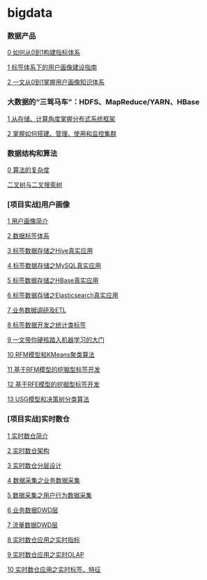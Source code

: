 # bigdata

### 数据产品
[0 如何从0到1构建指标体系](http://www.woshipm.com/data-analysis/4362509.html)

[1 标签体系下的用户画像建设指南](https://mp.weixin.qq.com/s/rXmZL5-fLo2Zs_WVQM1KUQ)

[2 一文从0到1掌握用户画像知识体系](https://zhuanlan.zhihu.com/p/305181550)

### 大数据的“三驾马车”：HDFS、MapReduce/YARN、HBase
[1 从存储、计算角度掌握分布式系统框架]()

[2 掌握如何搭建、管理、使用和监控集群]()

### 数据结构和算法
[0 算法的复杂度](note/数据结构与算法/0算法的复杂度.md)

[二叉树与二叉搜索树](note/数据结构与算法/二叉树与二叉搜索树.md)

### [项目实战]用户画像

[1 用户画像简介](note/user-profile/1用户画像简介.md)

[2 数据标签体系](note/user-profile/2数据标签体系.md)

[3 标签数据存储之Hive真实应用](https://github.com/BigDataScholar/TheKingOfBigData/blob/master/note/%E5%AE%9E%E6%88%98%E9%A1%B9%E7%9B%AE/%5B%E7%94%A8%E6%88%B7%E7%94%BB%E5%83%8F%5D%E6%A0%87%E7%AD%BE%E6%95%B0%E6%8D%AE%E5%AD%98%E5%82%A8%E4%B9%8BHive%E7%9C%9F%E5%AE%9E%E5%BA%94%E7%94%A8.md)

[4 标签数据存储之MySQL真实应用](https://github.com/BigDataScholar/TheKingOfBigData/blob/master/note/%E5%AE%9E%E6%88%98%E9%A1%B9%E7%9B%AE/%5B%E7%94%A8%E6%88%B7%E7%94%BB%E5%83%8F%5D%E6%A0%87%E7%AD%BE%E6%95%B0%E6%8D%AE%E5%AD%98%E5%82%A8%E4%B9%8BMySQL%E7%9C%9F%E5%AE%9E%E5%BA%94%E7%94%A8.md)

[5 标签数据存储之HBase真实应用](https://github.com/BigDataScholar/TheKingOfBigData/blob/master/note/%E5%AE%9E%E6%88%98%E9%A1%B9%E7%9B%AE/%5B%E7%94%A8%E6%88%B7%E7%94%BB%E5%83%8F%5D%E6%A0%87%E7%AD%BE%E6%95%B0%E6%8D%AE%E5%AD%98%E5%82%A8%E4%B9%8BHBase%E7%9C%9F%E5%AE%9E%E5%BA%94%E7%94%A8.md)

[6 标签数据存储之Elasticsearch真实应用](https://github.com/BigDataScholar/TheKingOfBigData/blob/master/note/%E5%AE%9E%E6%88%98%E9%A1%B9%E7%9B%AE/%5B%E7%94%A8%E6%88%B7%E7%94%BB%E5%83%8F%5D%E6%A0%87%E7%AD%BE%E6%95%B0%E6%8D%AE%E5%AD%98%E5%82%A8%E4%B9%8BElasticsearch%E7%9C%9F%E5%AE%9E%E5%BA%94%E7%94%A8.md)

[7 业务数据调研及ETL](note/user-profile/7业务数据调研及ETL.md)

[8 标签数据开发之统计类标签](note/user-profile/8标签数据开发之统计类标签.md)

[9 一文带你硬核踏入机器学习的大门](https://mp.weixin.qq.com/s/kArskQAx9Ay4Dd_rpX_HKA)

[10 RFM模型和KMeans聚类算法](https://mp.weixin.qq.com/s/7Zwi0lvpQ4aNbZzb7NfP3g)

[11 基于RFM模型的挖掘型标签开发](https://mp.weixin.qq.com/s/j47Gb2ePFojEY88Bz5pgcg)

[12 基于RFE模型的挖掘型标签开发](https://mp.weixin.qq.com/s/gXGhe4Q9VaQcEaPHV1Ywfw)

[13 USG模型和决策树分类算法](https://mp.weixin.qq.com/s/KazcV9ue8DtHDVAotQKvYA)


### [项目实战]实时数仓

[1 实时数仓简介](https://github.com/fengchi66/realtime-dw/blob/main/docs/0%E9%A1%B9%E7%9B%AE%E7%AE%80%E4%BB%8B.md)

[2 实时数仓架构](https://github.com/fengchi66/realtime-dw/blob/main/docs/2%E5%AE%9E%E6%97%B6%E6%95%B0%E4%BB%93%E6%9E%B6%E6%9E%84.md)

[3 实时数仓分层设计](https://github.com/fengchi66/realtime-dw/blob/main/docs/3%E5%AE%9E%E6%97%B6%E6%95%B0%E4%BB%93%E5%88%86%E5%B1%82%E8%AE%BE%E8%AE%A1.md)

[4 数据采集之业务数据采集](https://github.com/fengchi66/realtime-dw/blob/main/docs/4%E4%B8%9A%E5%8A%A1%E6%95%B0%E6%8D%AE%E9%87%87%E9%9B%86.md)

[5 数据采集之用户行为数据采集](https://github.com/fengchi66/realtime-dw/blob/main/docs/5%E7%94%A8%E6%88%B7%E8%A1%8C%E4%B8%BA%E6%95%B0%E6%8D%AE%E9%87%87%E9%9B%86.md)

[6 业务数据DWD层](https://github.com/fengchi66/realtime-dw/blob/main/docs/6%E4%B8%9A%E5%8A%A1%E6%95%B0%E6%8D%AEDWD%E5%B1%82.md)

[7 流量数据DWD层](https://github.com/fengchi66/realtime-dw/blob/main/docs/7%E6%B5%81%E9%87%8F%E6%95%B0%E6%8D%AEDWD%E5%B1%82.md)

[8 实时数仓应用之实时指标](https://github.com/fengchi66/realtime-dw/blob/main/docs/8%E5%AE%9E%E6%97%B6%E6%8C%87%E6%A0%87.md)

[9 实时数仓应用之实时OLAP](https://github.com/fengchi66/realtime-dw/blob/main/docs/9%E5%AE%9E%E6%97%B6OLAP.md)

[10 实时数仓应用之实时标签、特征]()
